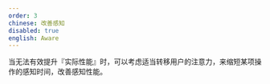 ```yaml
---
order: 3
chinese: 改善感知
disabled: true
english: Aware
---
```





当无法有效提升『实际性能』时，可以考虑适当转移用户的注意力，来缩短某项操作的感知时间，改善感知性能。
